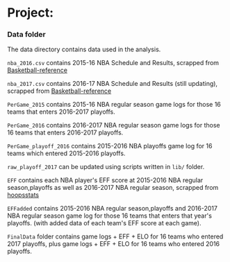 # Project: 
### Data folder

The data directory contains data used in the analysis. 


`nba_2016.csv` contains 2015-16 NBA Schedule and Results, scrapped from [Basketball-reference](http://www.basketball-reference.com)

`nba_2017.csv` contains 2016-17 NBA Schedule and Results (still updating), scrapped from [Basketball-reference](http://www.basketball-reference.com)

`PerGame_2015` contains 2015-16 NBA regular season game logs for those 16 teams that enters 2016-2017 playoffs.

`PerGame_2016` contains 2016-2017 NBA regular season game logs for those 16 teams that enters 2016-2017 playoffs.

`PerGame_playoff_2016` contains 2015-2016 NBA playoffs game log for 16 teams which entered 2015-2016 playoffs.

`raw_playoff_2017` can be updated using scripts written in `lib/` folder.  

`EFF` contains each NBA player's EFF score at  2015-2016 NBA regular season,playoffs as well as 2016-2017 NBA regular season, scrapped from [hoopsstats](http://www.hoopsstats.com/basketball/fantasy/nba/playerstats/16/1/eff/7-1)  

`EFFadded` contains 2015-2016 NBA regular season,playoffs and 2016-2017 NBA regular season game log for those 16 teams that enters that year's playoffs. (with added data of each team's EFF score at each game).  

`FinalData` folder contains game logs + EFF + ELO for 16 teams who entered 2017 playoffs, plus game logs + EFF + ELO for 16 teams who entered 2016 playoffs.

